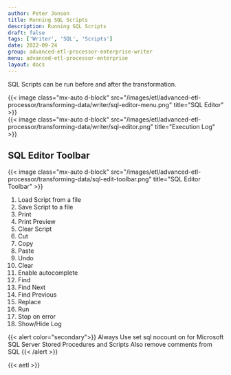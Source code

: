 ```yaml
---
author: Peter Jonson
title: Running SQL Scripts
description: Running SQL Scripts
draft: false
tags: ['Writer', 'SQL', 'Scripts']
date: 2022-09-24
group: advanced-etl-processor-enterprise-writer
menu: advanced-etl-processor-enterprise
layout: docs
---
```


SQL Scripts can be run before and after the transformation.

{{< image class="mx-auto d-block"  src="/images/etl/advanced-etl-processor/transforming-data/writer/sql-editor-menu.png" title="SQL Editor" >}}
\
{{< image class="mx-auto d-block"  src="/images/etl/advanced-etl-processor/transforming-data/writer/sql-editor.png" title="Execution Log" >}}

## SQL Editor Toolbar

{{< image class="mx-auto d-block"  src="/images/etl/advanced-etl-processor/transforming-data/sql-edit-toolbar.png" title="SQL Editor Toolbar" >}}

1. Load Script from a file
1. Save Script to a file
1. Print
1. Print Preview
1. Clear Script
1. Cut
1. Copy
1. Paste
1. Undo
1. Clear
1. Enable autocomplete
1. Find
1. Find Next
1. Find Previous
1. Replace
1. Run
1. Stop on error
1. Show/Hide Log

{{< alert color="secondary">}}
Always Use set sql nocount on for Microsoft SQL Server Stored Procedures and Scripts
Also remove comments from SQL
{{< /alert >}}

{{< aetl >}}
